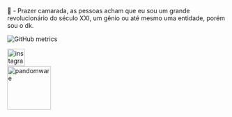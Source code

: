 👋 - Prazer camarada, as pessoas acham que eu sou um grande revolucionário do século XXI, um gênio ou até mesmo uma entidade, porém sou o dk.


![GitHub metrics](https://metrics.lecoq.io/dkrlma)  

[<img src='https://cdn.jsdelivr.net/npm/simple-icons@3.0.1/icons/instagram.svg' alt='instagram' height='40'>](https://www.instagram.com/dkislima77/)  
<img src='https://media.discordapp.net/attachments/1040009967857582121/1067250471246495884/banner.jpg?width=1202&height=676' alt='pandomware' height='100' width='100'>
